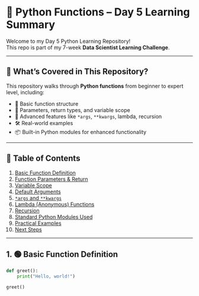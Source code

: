 # 📘 Python Functions – Day 5 Learning Summary

Welcome to my Day 5 Python Learning Repository!  
This repo is part of my 7-week **Data Scientist Learning Challenge**.

---

## 🧠 What’s Covered in This Repository?

This repository walks through **Python functions** from beginner to expert level, including:

- 📗 Basic function structure
- 📘 Parameters, return types, and variable scope
- 📙 Advanced features like `*args`, `**kwargs`, lambda, recursion
- 🛠 Real-world examples
- 📦 Built-in Python modules for enhanced functionality

---

## 📌 Table of Contents

1. [Basic Function Definition](#1-basic-function-definition)
2. [Function Parameters & Return](#2-function-parameters--return)
3. [Variable Scope](#3-variable-scope)
4. [Default Arguments](#4-default-arguments)
5. [`*args` and `**kwargs`](#5-args-and-kwargs)
6. [Lambda (Anonymous) Functions](#6-lambda-anonymous-functions)
7. [Recursion](#7-recursion)
8. [Standard Python Modules Used](#8-standard-python-modules-used)
9. [Practical Examples](#9-practical-examples)
10. [Next Steps](#10-next-steps)

---

## 1. 🟢 Basic Function Definition

```python
def greet():
    print("Hello, world!")

greet()
